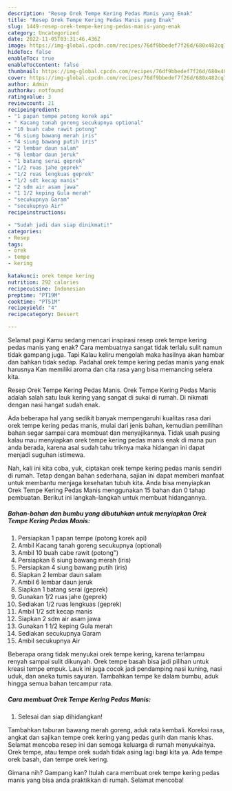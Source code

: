 ```yaml
---
description: "Resep Orek Tempe Kering Pedas Manis yang Enak"
title: "Resep Orek Tempe Kering Pedas Manis yang Enak"
slug: 1449-resep-orek-tempe-kering-pedas-manis-yang-enak
category: Uncategorized
date: 2022-11-05T03:31:46.436Z
image: https://img-global.cpcdn.com/recipes/76df9bbedef7f26d/680x482cq70/orek-tempe-kering-pedas-manis-foto-resep-utama.jpg
hideToc: false
enableToc: true
enableTocContent: false
thumbnail: https://img-global.cpcdn.com/recipes/76df9bbedef7f26d/680x482cq70/orek-tempe-kering-pedas-manis-foto-resep-utama.jpg
cover: https://img-global.cpcdn.com/recipes/76df9bbedef7f26d/680x482cq70/orek-tempe-kering-pedas-manis-foto-resep-utama.jpg
author: Admin
authorAv: notfound
ratingvalue: 3
reviewcount: 21
recipeingredient:
- "1 papan tempe potong korek api"
- " Kacang tanah goreng secukupnya optional"
- "10 buah cabe rawit potong"
- "6 siung bawang merah iris"
- "4 siung bawang putih iris"
- "2 lembar daun salam"
- "6 lembar daun jeruk"
- "1 batang serai geprek"
- "1/2 ruas jahe geprek"
- "1/2 ruas lengkuas geprek"
- "1/2 sdt kecap manis"
- "2 sdm air asam jawa"
- "1 1/2 keping Gula merah"
- "secukupnya Garam"
- "secukupnya Air"
recipeinstructions:

- "Sudah jadi dan siap dinikmati!"
categories:
- Resep
tags:
- orek
- tempe
- kering

katakunci: orek tempe kering 
nutrition: 292 calories
recipecuisine: Indonesian
preptime: "PT19M"
cooktime: "PT51M"
recipeyield: "4"
recipecategory: Dessert

---
```



Selamat pagi Kamu sedang mencari inspirasi resep orek tempe kering pedas manis yang enak? Cara membuatnya sangat tidak terlalu sulit namun tidak gampang juga. Tapi Kalau keliru mengolah maka hasilnya akan hambar dan bahkan tidak sedap. Padahal orek tempe kering pedas manis yang enak harusnya Kan memiliki aroma dan cita rasa yang bisa memancing selera kita.


Resep Orek Tempe Kering Pedas Manis. Orek Tempe Kering Pedas Manis adalah salah satu lauk kering yang sangat di sukai di rumah. Di nikmati dengan nasi hangat sudah enak.

Ada beberapa hal yang sedikit banyak mempengaruhi kualitas rasa dari orek tempe kering pedas manis, mulai dari jenis bahan, kemudian pemilihan bahan segar sampai cara membuat dan menyajikannya. Tidak usah pusing kalau mau menyiapkan orek tempe kering pedas manis enak di mana pun anda berada, karena asal sudah tahu triknya maka hidangan ini dapat menjadi suguhan istimewa.


Nah, kali ini kita coba, yuk, ciptakan orek tempe kering pedas manis sendiri di rumah. Tetap dengan bahan sederhana, sajian ini dapat memberi manfaat untuk membantu menjaga kesehatan tubuh kita. Anda bisa menyiapkan Orek Tempe Kering Pedas Manis menggunakan 15 bahan dan 0 tahap pembuatan. Berikut ini langkah-langkah untuk membuat hidangannya.

<!--inarticleads1-->

##### Bahan-bahan dan bumbu yang dibutuhkan untuk menyiapkan Orek Tempe Kering Pedas Manis:

1. Persiapkan 1 papan tempe (potong korek api)
1. Ambil  Kacang tanah goreng secukupnya (optional)
1. Ambil 10 buah cabe rawit (potong&#34;)
1. Persiapkan 6 siung bawang merah (iris)
1. Persiapkan 4 siung bawang putih (iris)
1. Siapkan 2 lembar daun salam
1. Ambil 6 lembar daun jeruk
1. Siapkan 1 batang serai (geprek)
1. Gunakan 1/2 ruas jahe (geprek)
1. Sediakan 1/2 ruas lengkuas (geprek)
1. Ambil 1/2 sdt kecap manis
1. Siapkan 2 sdm air asam jawa
1. Gunakan 1 1/2 keping Gula merah
1. Sediakan secukupnya Garam
1. Ambil secukupnya Air


Beberapa orang tidak menyukai orek tempe kering, karena terlampau renyah sampai sulit dikunyah. Orek tempe basah bisa jadi pilihan untuk kreasi tempe empuk. Lauk ini juga cocok jadi pendamping nasi kuning, nasi uduk, dan aneka tumis sayuran. Tambahkan tempe ke dalam bumbu, aduk hingga semua bahan tercampur rata. 

<!--inarticleads2-->

##### Cara membuat Orek Tempe Kering Pedas Manis:


1. Selesai dan siap dihidangkan!

Tambahkan taburan bawang merah goreng, aduk rata kembali. Koreksi rasa, angkat dan sajikan tempe orek kering yang pedas gurih dan manis khas. Selamat mencoba resep ini dan semoga keluarga di rumah menyukainya. Orek tempe, atau tempe orek sudah tidak asing lagi bagi kita ya. Ada tempe orek basah, dan tempe orek kering. 

Gimana nih? Gampang kan? Itulah cara membuat orek tempe kering pedas manis yang bisa anda praktikkan di rumah. Selamat mencoba!
